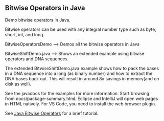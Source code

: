 Bitwise Operators in Java
-------------------------


Demo bitwise operators in Java.  

Bitwise operators can be used with any integral number type such as byte, short, int, and long.

BitwiseOperatorsDemo --> Demos all the bitwise operators in Java

BitwiseShiftDemo.java --> Shows an extended example using bitwise operators and DNA sequences.
                         
The extended BitwiseShiftDemo.java example shows how to pack the bases in a DNA sequence into
a long (as binary number) and how to extract the DNA bases back out. This will result in around 8x savings in memory(and on disk as well).

See the javadocs for the examples for more information. Start browsing from docs/package-summary.html. Eclipse and IntelliJ will open web pages in HTML natively. For VS Code, you need to install the web browser plugin.

See [Java Bitwise Operators](https://www.baeldung.com/java-bitwise-operators) for a brief tutorial.
